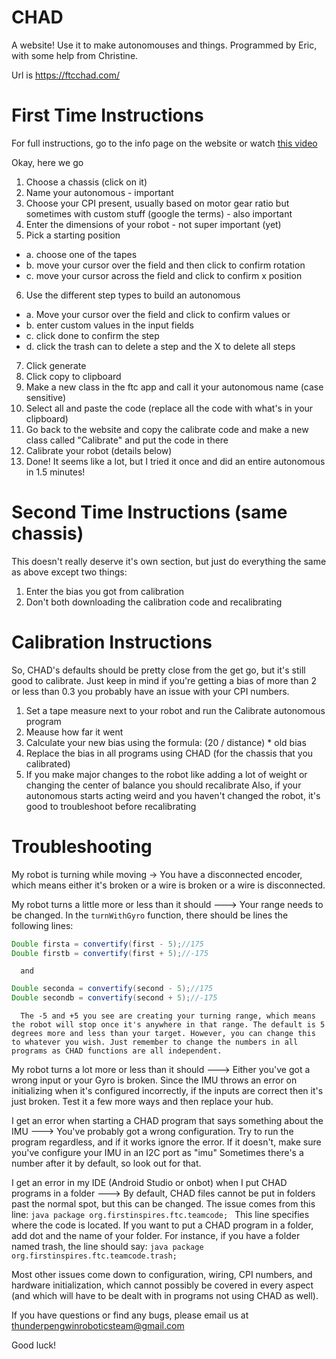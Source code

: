 # CHAD
A website! Use it to make autonomouses and things. Programmed by Eric, with some help from Christine.

Url is https://ftcchad.com/

# First Time Instructions
For full instructions, go to the info page on the website or watch [this video](https://www.youtube.com/watch?v=Q_lo40TsDUI)

Okay, here we go
  1. Choose a chassis (click on it)
  2. Name your autonomous - important
  3. Choose your CPI present, usually based on motor gear ratio but sometimes with custom stuff (google the terms) - also important
  4. Enter the dimensions of your robot - not super important (yet)
  5. Pick a starting position
  - a. choose one of the tapes
  - b. move your cursor over the field and then click to confirm rotation
  - c. move your cursor across the field and click to confirm x position
  6. Use the different step types to build an autonomous
  - a. Move your cursor over the field and click to confirm values or
  - b. enter custom values in the input fields
  - c. click done to confirm the step
  - d. click the trash can to delete a step and the X to delete all steps
  7. Click generate
  8. Click copy to clipboard
  9. Make a new class in the ftc app and call it your autonomous name (case sensitive)
  10. Select all and paste the code (replace all the code with what's in your clipboard)
  11. Go back to the website and copy the calibrate code and make a new class called "Calibrate" and put the code in there
  12. Calibrate your robot (details below)
  13. Done!
It seems like a lot, but I tried it once and did an entire autonomous in 1.5 minutes!

# Second Time Instructions (same chassis)
This doesn't really deserve it's own section, but just do everything the same as above except two things:
  1. Enter the bias you got from calibration
  2. Don't both downloading the calibration code and recalibrating

# Calibration Instructions
So, CHAD's defaults should be pretty close from the get go, but it's still good to calibrate. Just keep in mind if you're getting a bias of more than 2 or less than 0.3 you probably have an issue with your CPI numbers.
  1. Set a tape measure next to your robot and run the Calibrate autonomous program
  2. Meause how far it went
  3. Calculate your new bias using the formula:  (20 / distance) * old bias
  4. Replace the bias in all programs using CHAD (for the chassis that you calibrated)
  5. If you make major changes to the robot like adding a lot of weight or changing the center of balance you should recalibrate
Also, if your autonomous starts acting weird and you haven't changed the robot, it's good to troubleshoot before recalibrating

# Troubleshooting
My robot is turning while moving
-> You have a disconnected encoder, which means either it's broken or a wire is broken or a wire is disconnected.

My robot turns a little more or less than it should
---> Your range needs to be changed.
      In the `turnWithGyro` function, there should be lines the following lines:
```java
Double firsta = convertify(first - 5);//175
Double firstb = convertify(first + 5);//-175
```
      and
```java
Double seconda = convertify(second - 5);//175
Double secondb = convertify(second + 5);//-175
```
      The -5 and +5 you see are creating your turning range, which means the robot will stop once it's anywhere in that range. The default is 5 degrees more and less than your target. However, you can change this to whatever you wish. Just remember to change the numbers in all programs as CHAD functions are all independent.

My robot turns a lot more or less than it should
---> Either you've got a wrong input or your Gyro is broken. Since the IMU throws an error on initializing when it's configured incorrectly, if the inputs are correct then it's just broken. Test it a few more ways and then replace your hub.

I get an error when starting a CHAD program that says something about the IMU
---> You've probably got a wrong configuration. Try to run the program regardless, and if it works ignore the error. If it doesn't, make sure you've configure your IMU in an I2C port as "imu" Sometimes there's a number after it by default, so look out for that.

I get an error in my IDE (Android Studio or onbot) when I put CHAD programs in a folder
---> By default, CHAD files cannot be put in folders past the normal spot, but this can be changed.
    The issue comes from this line:
    ```java
    package org.firstinspires.ftc.teamcode;
    ```
    This line specifies where the code is located. If you want to put a CHAD program in a folder, add dot and the name of your folder. For instance, if you have a folder named trash, the line should say:
    ```java
    package org.firstinspires.ftc.teamcode.trash;
    ```

Most other issues come down to configuration, wiring, CPI numbers, and hardware initialization, which cannot possibly be covered in every aspect (and which will have to be dealt with in programs not using CHAD as well).

If you have questions or find any bugs, please email us at thunderpengwinroboticsteam@gmail.com

Good luck!
